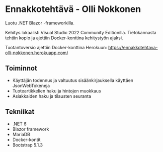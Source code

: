 # Ennakkotehtävä - Olli Nokkonen

Luotu .NET Blazor -frameworkilla.

Kehitys lokaalisti Visual Studio 2022 Community Editionilla.
Tietokannasta tehtiin kopio ja ajettiin Docker-konttina kehitystyön ajaksi.

Tuotantoversio ajettiin Docker-konttina Herokuun:
https://ennakkotehtava-olli-nokkonen.herokuapp.com/

## Toiminnot
- Käyttäjän todennus ja valtuutus sisäänkirjauksella käyttäen JsonWebTokeneja
- Tuoteartikkelien haku ja hintojen muokkaus
- Asiakkaiden haku ja tilausten seuranta

## Tekniikat
- .NET 6
- Blazor framework
- MariaDB
- Docker-kontit
- Bootstrap 5.1.3
